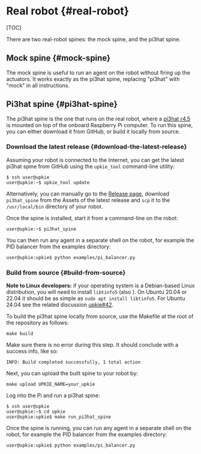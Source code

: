 # Real robot {#real-robot}

[TOC]

There are two real-robot spines: the mock spine, and the pi3hat spine.

## Mock spine {#mock-spine}

The mock spine is useful to run an agent on the robot without firing up the actuators. It works exactly as the pi3hat spine, replacing "pi3hat" with "mock" in all instructions.

## Pi3hat spine {#pi3hat-spine}

The pi3hat spine is the one that runs on the real robot, where a [pi3hat r4.5](https://mjbots.com/products/mjbots-pi3hat-r4-5) is mounted on top of the onboard Raspberry Pi computer. To run this spine, you can either download it from GitHub, or build it locally from source.

### Download the latest release {#download-the-latest-release}

Assuming your robot is connected to the Internet, you can get the latest pi3hat spine from GitHub using the `upkie_tool` command-line utility:

```console
$ ssh user@upkie
user@upkie:~$ upkie_tool update
```

Alternatively, you can manually go to the [Release page](https://github.com/upkie/upkie/releases), download `pi3hat_spine` from the Assets of the latest release and `scp` it to the `/usr/local/bin` directory of your robot.

Once the spine is installed, start it from a command-line on the robot:

```console
user@upkie:~$ pi3hat_spine
```

You can then run any agent in a separate shell on the robot, for example the PID balancer from the examples directory:

```console
user@upkie:upkie$ python examples/pi_balancer.py
```

### Build from source {#build-from-source}

**Note to Linux developers:** if your operating system is a Debian-based Linux distribution, you will need to install `libtinfo5` (also ). On Ubuntu 20.04 or 22.04 it should be as simple as `sudo apt install libtinfo5`. For Ubuntu 24.04 see the related discussion [upkie#42](https://github.com/orgs/upkie/discussions/42).

To build the pi3hat spine locally from source, use the Makefile at the root of the repository as follows:

```console
make build
```

Make sure there is no error during this step. It should conclude with a success info, like so:

```
INFO: Build completed successfully, 1 total action
```

Next, you can upload the built spine to your robot by:

```console
make upload UPKIE_NAME=your_upkie
```

Log into the Pi and run a pi3hat spine:

```console
$ ssh user@upkie
user@upkie:~$ cd upkie
user@upkie:upkie$ make run_pi3hat_spine
```

Once the spine is running, you can run any agent in a separate shell on the robot, for example the PID balancer from the examples directory:

```console
user@upkie:upkie$ python examples/pi_balancer.py
```
